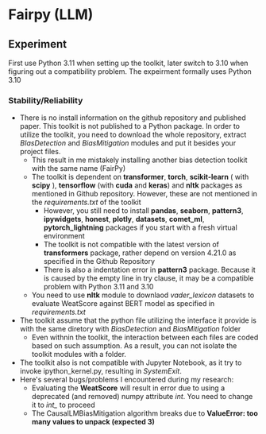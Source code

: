 # Fairpy (LLM)

## Experiment

First use Python 3.11 when setting up the toolkit, later switch to 3.10 when figuring out a compatibility problem. The expeirment formally uses Python 3.10

### Stability/Reliability

- There is no install information on the github repository and published paper. This toolkit is not published to a Python package. In order to utilize the toolkit, you need to download the whole repository, extract *BIasDetection* and *BiasMitigation* modules and put it besides your project files.
    - This result in me mistakely installing another bias detection toolkit with the same name (FairPy)
    - The toolkit is dependent on **transformer**, **torch**, **scikit-learn** ( with **scipy** ), **tensorflow** (with **cuda** and **keras**) and **nltk** packages as mentioned in Github repository. However, these are not mentioned in the *requirements.txt* of the toolkit
        - However, you still need to install **pandas**, **seaborn**, **pattern3**, **ipywidgets**, **honest**, **plotly**, **datasets**, **comet_ml**, **pytorch_lightning** packages if you start with a fresh virtual environment
        - The toolkit is not compatible with the latest version of **transformers** package, rather depend on version 4.21.0 as specified in the Github Repository
        - There is also a indentation error in **pattern3** package. Because it is caused by the empty line in try clause, it may be a compatible problem with Python 3.11 and 3.10
    - You need to use **nltk** module to downlaod *vader_lexicon* datasets to evaluate WeatScore against BERT model as specified in *requirements.txt*
- The toolkit assume that the python file utilizing the interface it provide is with the same diretory with *BiasDetection* and *BiasMitigation* folder
    - Even withnin the toolkit, the interaction between each files are coded based on such assumption. As a result, you can not isolate the toolkit modules with a folder.
- The toolkit also is not compatible with Jupyter Notebook, as it try to invoke ipython_kernel.py, resulting in *SystemExit*.
- Here's several bugs/problems I encountered during my research:
    - Evaluating the **WeatScore** will result in error due to using a deprecated (and removed) numpy attribute *int*. You need to change it to *int_* to proceed
    - The CausalLMBiasMitigation algorithm breaks due to **ValueError: too many values to unpack (expected 3)**
